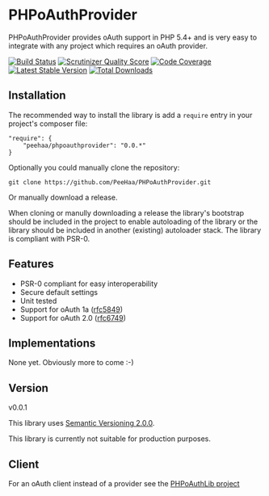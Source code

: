 PHPoAuthProvider
=

PHPoAuthProvider provides oAuth support in PHP 5.4+ and is very easy to integrate with any project which requires an oAuth provider.

[![Build Status](https://travis-ci.org/PeeHaa/PHPoAuthProvider.png?branch=master)](https://travis-ci.org/PeeHaa/PHPoAuthProvider) [![Scrutinizer Quality Score](https://scrutinizer-ci.com/g/PeeHaa/PHPoAuthProvider/badges/quality-score.png?s=60a4ff6f6e4b996632da8fae1e3faa73b4cef9fd)](https://scrutinizer-ci.com/g/PeeHaa/PHPoAuthProvider/) [![Code Coverage](https://scrutinizer-ci.com/g/PeeHaa/PHPoAuthProvider/badges/coverage.png?s=938b8c88bd058242b66ceeeb34aaa9b0c1f7fa57)](https://scrutinizer-ci.com/g/PeeHaa/PHPoAuthProvider/) [![Latest Stable Version](https://poser.pugx.org/peehaa/phpoauthprovider/v/stable.png)](https://packagist.org/packages/peehaa/phpoauthprovider) [![Total Downloads](https://poser.pugx.org/peehaa/phpoauthprovider/downloads.png)](https://packagist.org/packages/peehaa/phpoauthprovider)

Installation
-

The recommended way to install the library is add a `require` entry in your project's composer file:

    "require": {
        "peehaa/phpoauthprovider": "0.0.*"
    }

Optionally you could manually clone the repository:

    git clone https://github.com/PeeHaa/PHPoAuthProvider.git

Or manually download a release.

When cloning or manully downloading a release the library's bootstrap should be included in the project to enable autoloading of the library or the library should be included in another (existing) autoloader stack. The library is compliant with PSR-0.

Features
-

- PSR-0 compliant for easy interoperability
- Secure default settings
- Unit tested
- Support for oAuth 1a ([rfc5849][rfc5849])
- Support for oAuth 2.0 ([rfc6749][rfc6749])

Implementations
-

None yet. Obviously more to come :-)

Version
-

v0.0.1

This library uses [Semantic Versioning 2.0.0][semver].

This library is currently not suitable for production purposes.

Client
-

For an oAuth client instead of a provider see the [PHPoAuthLib project][phpoauthlib]

[phpoauthlib]: https://github.com/Lusitanian/PHPoAuthLib
[rfc5849]: http://tools.ietf.org/html/rfc5849
[rfc6749]: http://tools.ietf.org/html/rfc6749
[semver]: http://semver.org/
